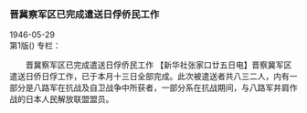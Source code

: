 ### 晋冀察军区已完成遣送日俘侨民工作  

1946-05-29  
第1版()
专栏：

　　晋冀察军区已完成遣送日俘侨民工作
    【新华社张家口廿五日电】晋察冀军区遣送日侨日俘工作，已于本月十三日全部完成。此次被遣送者共八三二人，内有一部分是八路军在抗战及自卫战争中所获者，一部分系在抗战期间，与八路军并肩作战的日本人民解放联盟盟员。  

